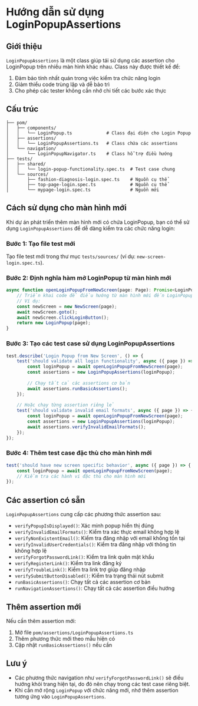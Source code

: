 # Hướng dẫn sử dụng LoginPopupAssertions

## Giới thiệu

`LoginPopupAssertions` là một class giúp tái sử dụng các assertion cho LoginPopup trên nhiều màn hình khác nhau. Class này được thiết kế để:

1. Đảm bảo tính nhất quán trong việc kiểm tra chức năng login
2. Giảm thiểu code trùng lặp và dễ bảo trì
3. Cho phép các tester không cần nhớ chi tiết các bước xác thực

## Cấu trúc

```
├── pom/
│   ├── components/
│   │   └── LoginPopup.ts             # Class đại diện cho Login Popup
│   ├── assertions/
│   │   └── LoginPopupAssertions.ts   # Class chứa các assertions
│   └── navigation/
│       └── LoginPopupNavigator.ts    # Class hỗ trợ điều hướng
├── tests/
│   ├── shared/
│   │   └── login-popup-functionality.spec.ts  # Test case chung
│   └── sources/
│       ├── fashion-diagnosis-login.spec.ts    # Nguồn cụ thể
│       ├── top-page-login.spec.ts             # Nguồn cụ thể 
│       └── mypage-login.spec.ts               # Nguồn mới
```

## Cách sử dụng cho màn hình mới

Khi dự án phát triển thêm màn hình mới có chứa LoginPopup, bạn có thể sử dụng `LoginPopupAssertions` để dễ dàng kiểm tra các chức năng login:

### Bước 1: Tạo file test mới

Tạo file test mới trong thư mục `tests/sources/` (ví dụ: `new-screen-login.spec.ts`).

### Bước 2: Định nghĩa hàm mở LoginPopup từ màn hình mới

```typescript
async function openLoginPopupFromNewScreen(page: Page): Promise<LoginPopup> {
    // Triển khai code để điều hướng từ màn hình mới đến LoginPopup
    // Ví dụ:
    const newScreen = new NewScreen(page);
    await newScreen.goto();
    await newScreen.clickLoginButton();
    return new LoginPopup(page);
}
```

### Bước 3: Tạo các test case sử dụng LoginPopupAssertions

```typescript
test.describe('Login Popup from New Screen', () => {
    test('should validate all login functionality', async ({ page }) => {
        const loginPopup = await openLoginPopupFromNewScreen(page);
        const assertions = new LoginPopupAssertions(loginPopup);
        
        // Chạy tất cả các assertions cơ bản
        await assertions.runBasicAssertions();
    });
    
    // Hoặc chạy từng assertion riêng lẻ
    test('should validate invalid email formats', async ({ page }) => {
        const loginPopup = await openLoginPopupFromNewScreen(page);
        const assertions = new LoginPopupAssertions(loginPopup);
        await assertions.verifyInvalidEmailFormats();
    });
});
```

### Bước 4: Thêm test case đặc thù cho màn hình mới

```typescript
test('should have new screen specific behavior', async ({ page }) => {
    const loginPopup = await openLoginPopupFromNewScreen(page);
    // Kiểm tra các hành vi đặc thù cho màn hình mới
});
```

## Các assertion có sẵn

`LoginPopupAssertions` cung cấp các phương thức assertion sau:

- `verifyPopupIsDisplayed()`: Xác minh popup hiển thị đúng
- `verifyInvalidEmailFormats()`: Kiểm tra xác thực email không hợp lệ
- `verifyNonExistentEmail()`: Kiểm tra đăng nhập với email không tồn tại
- `verifyInvalidUserCredentials()`: Kiểm tra đăng nhập với thông tin không hợp lệ
- `verifyForgotPasswordLink()`: Kiểm tra link quên mật khẩu
- `verifyRegisterLink()`: Kiểm tra link đăng ký
- `verifyTroubleLink()`: Kiểm tra link trợ giúp đăng nhập
- `verifySubmitButtonDisabled()`: Kiểm tra trạng thái nút submit
- `runBasicAssertions()`: Chạy tất cả các assertion cơ bản
- `runNavigationAssertions()`: Chạy tất cả các assertion điều hướng

## Thêm assertion mới

Nếu cần thêm assertion mới:

1. Mở file `pom/assertions/LoginPopupAssertions.ts`
2. Thêm phương thức mới theo mẫu hiện có
3. Cập nhật `runBasicAssertions()` nếu cần

## Lưu ý

- Các phương thức navigation như `verifyForgotPasswordLink()` sẽ điều hướng khỏi trang hiện tại, do đó nên chạy trong các test case riêng biệt.
- Khi cần mở rộng `LoginPopup` với chức năng mới, nhớ thêm assertion tương ứng vào `LoginPopupAssertions`.
